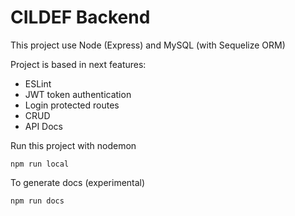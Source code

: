 # CILDEF Backend
This project use Node (Express) and MySQL (with Sequelize ORM)

Project is based in next features:
- ESLint
- JWT token authentication
- Login protected routes
- CRUD
- API Docs

Run this project with nodemon
```
npm run local
```

To generate docs (experimental)
```
npm run docs
```